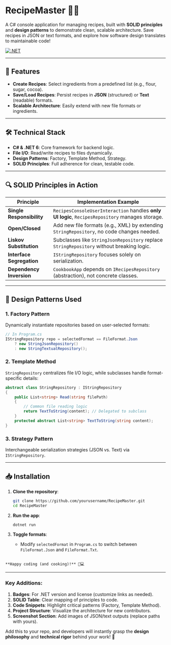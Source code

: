 # RecipeMaster 🍳📁

A C# console application for managing recipes, built with **SOLID principles** and **design patterns** to demonstrate clean, scalable architecture. Save recipes in JSON or text formats, and explore how software design translates to maintainable code!

[![.NET](https://img.shields.io/badge/.NET-6.0-blue)](https://dotnet.microsoft.com/)

---

## 🚀 Features

- **Create Recipes**: Select ingredients from a predefined list (e.g., flour, sugar, cocoa).
- **Save/Load Recipes**: Persist recipes in **JSON** (structured) or **Text** (readable) formats.
- **Scalable Architecture**: Easily extend with new file formats or ingredients.

---

## 🛠️ Technical Stack

- **C# & .NET 6**: Core framework for backend logic.
- **File I/O**: Read/write recipes to files dynamically.
- **Design Patterns**: Factory, Template Method, Strategy.
- **SOLID Principles**: Full adherence for clean, testable code.

---

## 🔍 SOLID Principles in Action

| Principle              | Implementation Example                                                                 |
|------------------------|---------------------------------------------------------------------------------------|
| **Single Responsibility** | `RecipesConsoleUserInteraction` handles **only UI logic**, `RecipesRepository` manages storage. |
| **Open/Closed**            | Add new file formats (e.g., XML) by extending `StringRepository`, no code changes needed. |
| **Liskov Substitution**    | Subclasses like `StringJsonRepository` replace `StringRepository` without breaking logic. |
| **Interface Segregation**  | `IStringRepository` focuses solely on serialization.                                  |
| **Dependency Inversion**   | `CookbookApp` depends on `IRecipesRepository` (abstraction), not concrete classes.    |

---

## 🎨 Design Patterns Used

### 1. **Factory Pattern**
Dynamically instantiate repositories based on user-selected formats:
```csharp
// In Program.cs
IStringRepository repo = selectedFormat == FileFormat.Json 
    ? new StringJsonRepository() 
    : new StringTextualRepository();
```

### 2. **Template Method**
`StringRepository` centralizes file I/O logic, while subclasses handle format-specific details:
```csharp
abstract class StringRepository : IStringRepository
{
    public List<string> Read(string filePath)
    {
        // Common file reading logic
        return TextToString(content); // Delegated to subclass
    }
    protected abstract List<string> TextToString(string content);
}
```

### 3. **Strategy Pattern**
Interchangeable serialization strategies (JSON vs. Text) via `IStringRepository`.

---

## 📥 Installation

1. **Clone the repository**:
   ```bash
   git clone https://github.com/yourusername/RecipeMaster.git
   cd RecipeMaster
   ```

2. **Run the app**:
   ```bash
   dotnet run
   ```

3. **Toggle formats**:
   - Modify `selectedFormat` in `Program.cs` to switch between `FileFormat.Json` and `FileFormat.Txt`.

```

**Happy coding (and cooking)!** 🍪💻  
```

---

### Key Additions:
1. **Badges**: For .NET version and license (customize links as needed).
2. **SOLID Table**: Clear mapping of principles to code.
3. **Code Snippets**: Highlight critical patterns (Factory, Template Method).
4. **Project Structure**: Visualize the architecture for new contributors.
5. **Screenshot Section**: Add images of JSON/text outputs (replace paths with yours).

Add this to your repo, and developers will instantly grasp the **design philosophy** and **technical rigor** behind your work! 🚀

